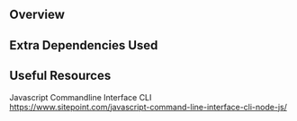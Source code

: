 ## Overview

## Extra Dependencies Used

## Useful Resources
Javascript Commandline Interface CLI
https://www.sitepoint.com/javascript-command-line-interface-cli-node-js/